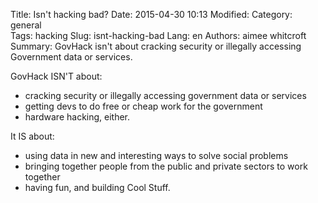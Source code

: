 Title: Isn't hacking bad?
Date: 2015-04-30 10:13
Modified:
Category: general	
Tags: hacking
Slug: isnt-hacking-bad
Lang: en
Authors: aimee whitcroft
Summary: GovHack isn't about cracking security or illegally accessing Government data or services. 

GovHack ISN'T about:

 - cracking security or illegally accessing government data or services
 - getting devs to do free or cheap work for the government
 - hardware hacking, either.

It IS about:	

 - using data in new and interesting ways to solve social problems	
 - bringing together people from the public and private sectors to work together	
 - having fun, and building Cool Stuff.	